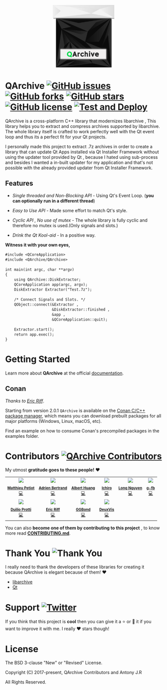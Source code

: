 
<p align="center">
  <img src="artwork/logo_final.png" height="200px" width=auto alt="QArchive Logo">  <br>
</p>


# QArchive [![GitHub issues](https://img.shields.io/github/issues/antony-jr/QArchive.svg?style=flat-square)](https://github.com/antony-jr/QArchive/issues) [![GitHub forks](https://img.shields.io/github/forks/antony-jr/QArchive.svg?style=flat-square)](https://github.com/antony-jr/QArchive/network) [![GitHub stars](https://img.shields.io/github/stars/antony-jr/QArchive.svg?style=flat-square)](https://github.com/antony-jr/QArchive/stargazers) [![GitHub license](https://img.shields.io/github/license/antony-jr/QArchive.svg?style=flat-square)](https://github.com/antony-jr/QArchive/blob/master/LICENSE) [![Test and Deploy](https://github.com/antony-jr/QArchive/actions/workflows/test-and-deploy.yml/badge.svg?branch=master)](https://github.com/antony-jr/QArchive/actions/workflows/test-and-deploy.yml)


QArchive is a cross-platform C++ library that modernizes libarchive , This library helps you to extract and compress 
archives supported by libarchive. The whole library itself is crafted to work perfectly well with the 
Qt event loop and thus its a perfect fit for your Qt projects.

I personally made this project to extract .7z archives in order to create a library that can update Qt Apps installed via
Qt Installer Framework without using the updater tool provided by Qt , because I hated using sub-process and besides
I wanted a in-built updater for my application and that's not possible with the already provided updater from 
Qt Installer Framework.

## Features

* *Single threaded and Non-Blocking API* - Using Qt's Event Loop. (**you can optionally run in a different thread**)

* *Easy to Use API* - Made some effort to match Qt's style.

* *Cyclic API , No use of mutex* - The whole library is fully cyclic and therefore no mutex is used.(Only signals and slots.)

* *Drink the Qt Kool-aid* - In a positive way.


**Witness it with your own eyes,**

```
#include <QCoreApplication>
#include <QArchive/QArchive>

int main(int argc, char **argv)
{
    using QArchive::DiskExtractor;
    QCoreApplication app(argc, argv);
    DiskExtractor Extractor("Test.7z");
    
    /* Connect Signals and Slots. */
    QObject::connect(&Extractor , 
                     &DiskExtractor::finished , 
                     &app , 
                     &QCoreApplication::quit);
    
    Extractor.start();
    return app.exec();
}
```

# Getting Started

Learn more about **QArchive** at the official [documentation](https://antony-jr.github.io/QArchive).

## Conan

*Thanks to [Eric Riff](https://github.com/ericriff)*.

Starting from version 2.0.1 `QArchive` is available on the [Conan C/C++ package manager](https://conan.io/), which means you can download prebuilt packages for all major platforms (Windows, Linux, macOS, etc).

Find an example on how to consume Conan's precompiled packages in the examples folder.

# Contributors [![QArchive Contributors](https://img.shields.io/github/contributors/antony-jr/QArchive.svg)](https://github.com/antony-jr/QArchive/graphs/contributors)

My utmost **gratitude goes to these people!** :heart:

<table>
    <tr align="center">
        <td>
            <img src="https://avatars1.githubusercontent.com/u/1927154?v=4" width="100px"><br>
            <sub>
                <strong>
                    <a href="https://github.com/ardeidae">Matthieu Petiot</a>
                </strong>
            </sub><br>
            <a href="https://github.com/antony-jr/QArchive/commits?author=ardeidae">💻</a>
        </td>
        <td>
            <img src="https://avatars1.githubusercontent.com/u/660896?v=4" width="100px"><br>
            <sub>
                <strong>
                    <a href="https://github.com/adriweb">Adrien Bertrand</a>
                </strong>
            </sub><br>
            <a href="https://github.com/antony-jr/QArchive/commits?author=adriweb">💻</a>
        </td>
      <td>
            <img src="https://avatars1.githubusercontent.com/u/1274384?v=4" width="100px"><br>
            <sub>
                <strong>
                    <a href="https://github.com/alberthdev">Albert Huang</a>
                </strong>
            </sub><br>
            <a href="https://github.com/antony-jr/QArchive/commits?author=alberthdev">💻</a>
        </td>
      <td>
            <img src="https://avatars3.githubusercontent.com/u/11664992?v=4" width="100px"><br>
            <sub>
                <strong>
                    <a href="https://github.com/HadesD">Ichiro</a>
                </strong>
            </sub><br>
            <a href="https://github.com/antony-jr/QArchive/commits?author=HadesD">💻</a>
        </td>
      <td>
            <img src="https://avatars1.githubusercontent.com/u/187720?v=4" width="100px"><br>
            <sub>
                <strong>
                    <a href="https://github.com/longseespace">Long Nguyen</a>
                </strong>
            </sub><br>
            <a href="https://github.com/antony-jr/QArchive/commits?author=longseespace">💻</a>
        </td>
      <td>
            <img src="https://avatars2.githubusercontent.com/u/50304471?v=4" width="100px"><br>
            <sub>
                <strong>
                    <a href="https://github.com/g-fb">g-fb</a>
                </strong>
            </sub><br>
            <a href="https://github.com/antony-jr/QArchive/commits?author=g-fb">💻</a>
        </td>
  </tr>
  <tr align="center">
         <td>
            <img src="https://avatars.githubusercontent.com/u/2084073?s=400&u=6278d48f6a8eb75af82395593f31af5a960cb95a&v=4" width="100px"><br>
            <sub>
                <strong>
                    <a href="https://github.com/dprotti">Duilio Protti</a>
                </strong>
            </sub><br>
            <a href="https://github.com/antony-jr/QArchive/commits?author=dprotti">💻</a>
        </td>
	<td>
            <img src="https://avatars.githubusercontent.com/u/57375845?v=4" width="100px"><br>
            <sub>
                <strong>
                    <a href="https://github.com/ericriff">Eric Riff</a>
                </strong>
            </sub><br>
            <a href="https://github.com/antony-jr/QArchive/commits?author=ericriff">💻</a>
        </td>
	<td>
            <img src="https://avatars.githubusercontent.com/u/2747603?v=4" width="100px"><br>
            <sub>
                <strong>
                    <a href="https://github.com/ZemingLiu">GGBond</a>
                </strong>
            </sub><br>
            <a href="https://github.com/antony-jr/QArchive/commits?author=ZemingLiu">💻</a>
        </td>
        <td>
            <img src="https://avatars.githubusercontent.com/u/2444564?v=4" width="100px"><br>
            <sub>
                <strong>
                    <a href="https://github.com/DeuxVis">DeuxVis</a>
                </strong>
            </sub><br>
            <a href="https://github.com/antony-jr/QArchive/commits?author=DeuxVis">💻</a>
        </td>
  </tr>  
</table>

You can also **become one of them by contributing to this project** , to know more read **[CONTRIBUTING.md](.github/CONTRIBUTING.md)**.


# Thank You ![Thank You](https://img.shields.io/badge/Always-Say%20Thank%20You!-blue.svg?style=flat-square)

I really need to thank the developers of these libraries for creating it because QArchive is elegant because of them! :heart:   

* [libarchive](https://github.com/libarchive/libarchive)
* [Qt](https://github.com/qt)


# Support [![Twitter](https://img.shields.io/twitter/url/https/github.com/antony-jr/QArchive.svg?style=social)](https://twitter.com/intent/tweet?text=Checkout%20%23QArchive%20by%20%40antonyjr0%20%20%2C%20its%20cool.%20Try%20it%20at%20https%3A%2F%2Fgithub.com%2Fantony-jr%2FQArchive)

If you think that this project is **cool** then you can give it a :star: or :fork_and_knife: it if you want to improve it with me. I really :heart: stars though!   

# License

The BSD 3-clause "New" or "Revised" License.

Copyright (C) 2017-present, QArchive Contributors and Antony J.R

All Rights Reserved.
